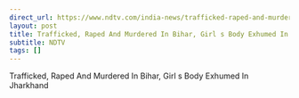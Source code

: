 ```yaml
---
direct_url: https://www.ndtv.com/india-news/trafficked-raped-and-murdered-in-bihar-teens-body-exhumed-in-jharkhand-cops-5832991
layout: post
title: Trafficked, Raped And Murdered In Bihar, Girl s Body Exhumed In Jharkhand
subtitle: NDTV
tags: []
---
```


Trafficked, Raped And Murdered In Bihar, Girl s Body Exhumed In Jharkhand
